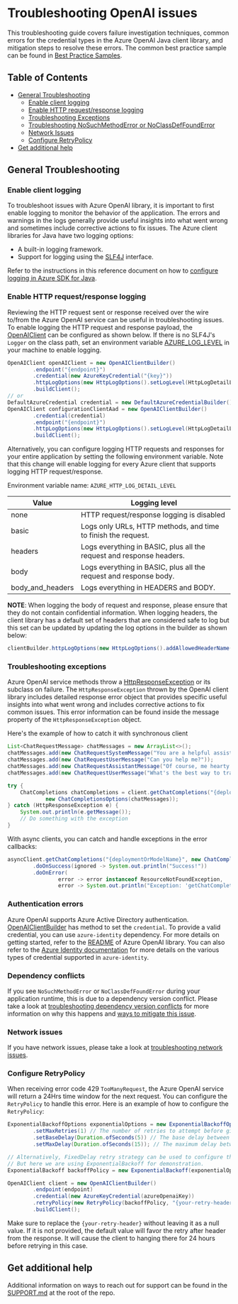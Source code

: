 # Troubleshooting OpenAI issues

This troubleshooting guide covers failure investigation techniques, common errors for the credential types in the Azure
OpenAI Java client library, and mitigation steps to resolve these errors. The common best practice sample can be found 
in [Best Practice Samples][best_practice_samples].

## Table of Contents

* [General Troubleshooting](#general-troubleshooting)
    * [Enable client logging](#enable-client-logging)
    * [Enable HTTP request/response logging](#enable-http-requestresponse-logging)
    * [Troubleshooting Exceptions](#troubleshooting-exceptions)
    * [Troubleshooting NoSuchMethodError or NoClassDefFoundError](#dependency-conflicts)
    * [Network Issues](#network-issues)
    * [Configure RetryPolicy](#configure-retrypolicy)
* [Get additional help](#get-additional-help)

## General Troubleshooting

### Enable client logging

To troubleshoot issues with Azure OpenAI library, it is important to first enable logging to monitor the
behavior of the application. The errors and warnings in the logs generally provide useful insights into what went wrong
and sometimes include corrective actions to fix issues. The Azure client libraries for Java have two logging options:

* A built-in logging framework.
* Support for logging using the [SLF4J](https://www.slf4j.org/) interface.

Refer to the instructions in this reference document on how to [configure logging in Azure SDK for Java][logging_overview].

### Enable HTTP request/response logging

Reviewing the HTTP request sent or response received over the wire to/from the Azure OpenAI service can be
useful in troubleshooting issues. To enable logging the HTTP request and response payload, the [OpenAIClient][openai_client]
can be configured as shown below. If there is no SLF4J's `Logger` on the class path, set an environment variable
[AZURE_LOG_LEVEL][azure_log_level] in your machine to enable logging.

```java readme-sample-enablehttplogging
OpenAIClient openAIClient = new OpenAIClientBuilder()
        .endpoint("{endpoint}")
        .credential(new AzureKeyCredential("{key}"))
        .httpLogOptions(new HttpLogOptions().setLogLevel(HttpLogDetailLevel.BODY_AND_HEADERS))
        .buildClient();
// or
DefaultAzureCredential credential = new DefaultAzureCredentialBuilder().build();
OpenAIClient configurationClientAad = new OpenAIClientBuilder()
        .credential(credential)
        .endpoint("{endpoint}")
        .httpLogOptions(new HttpLogOptions().setLogLevel(HttpLogDetailLevel.BODY_AND_HEADERS))
        .buildClient();
```

Alternatively, you can configure logging HTTP requests and responses for your entire application by setting the
following environment variable. Note that this change will enable logging for every Azure client that supports logging
HTTP request/response.

Environment variable name: `AZURE_HTTP_LOG_DETAIL_LEVEL`

| Value            | Logging level                                                        |
|------------------|----------------------------------------------------------------------|
| none             | HTTP request/response logging is disabled                            |
| basic            | Logs only URLs, HTTP methods, and time to finish the request.        |
| headers          | Logs everything in BASIC, plus all the request and response headers. |
| body             | Logs everything in BASIC, plus all the request and response body.    |
| body_and_headers | Logs everything in HEADERS and BODY.                                 |

**NOTE**: When logging the body of request and response, please ensure that they do not contain confidential
information. When logging headers, the client library has a default set of headers that are considered safe to log
but this set can be updated by updating the log options in the builder as shown below:

```java
clientBuilder.httpLogOptions(new HttpLogOptions().addAllowedHeaderName("safe-to-log-header-name"))
```

### Troubleshooting exceptions
Azure OpenAI service methods throw a [HttpResponseException][http_response_exception] or its subclass on failure.
The `HttpResponseException` thrown by the OpenAI client library includes detailed response error object
that provides specific useful insights into what went wrong and includes corrective actions to fix common issues.
This error information can be found inside the message property of the `HttpResponseException` object.

Here's the example of how to catch it with synchronous client

```java readme-sample-troubleshootingExceptions
List<ChatRequestMessage> chatMessages = new ArrayList<>();
chatMessages.add(new ChatRequestSystemMessage("You are a helpful assistant. You will talk like a pirate."));
chatMessages.add(new ChatRequestUserMessage("Can you help me?"));
chatMessages.add(new ChatRequestAssistantMessage("Of course, me hearty! What can I do for ye?"));
chatMessages.add(new ChatRequestUserMessage("What's the best way to train a parrot?"));

try {
    ChatCompletions chatCompletions = client.getChatCompletions("{deploymentOrModelName}",
            new ChatCompletionsOptions(chatMessages));
} catch (HttpResponseException e) {
    System.out.println(e.getMessage());
    // Do something with the exception
}
```

With async clients, you can catch and handle exceptions in the error callbacks:

```java readme-sample-troubleshootingExceptions-async
asyncClient.getChatCompletions("{deploymentOrModelName}", new ChatCompletionsOptions(chatMessages))
        .doOnSuccess(ignored -> System.out.println("Success!"))
        .doOnError(
                error -> error instanceof ResourceNotFoundException,
                error -> System.out.println("Exception: 'getChatCompletions' could not be performed."));
```

### Authentication errors

Azure OpenAI supports Azure Active Directory authentication. [OpenAIClientBuilder][openai_client_builder]
has method to set the `credential`. To provide a valid credential, you can use `azure-identity` dependency. For more
details on getting started, refer to the [README][how_to_create_openai_client] of Azure OpenAI library.
You can also refer to the [Azure Identity documentation][identity_doc] for more details on the various types of
credential supported in `azure-identity`.

### Dependency conflicts

If you see `NoSuchMethodError` or `NoClassDefFoundError` during your application runtime, this is due to a
dependency version conflict. Please take a look at [troubleshooting dependency version conflicts][troubleshooting_dependency_conflict]
for more information on why this happens and [ways to mitigate this issue][troubleshooting_mitigate_version_mismatch].

### Network issues

If you have network issues, please take a look at [troubleshooting network issues][troubleshooting_network_issues].

### Configure RetryPolicy

When receiving error code 429 `TooManyRequest`, the Azure OpenAI service will return a 24Hrs time window for the next request. 
You can configure the `RetryPolicy` to handle this error. Here is an example of how to configure the `RetryPolicy`:

```java 
ExponentialBackoffOptions exponentialOptions = new ExponentialBackoffOptions()
        .setMaxRetries(1) // The number of retries to attempt before giving up.
        .setBaseDelay(Duration.ofSeconds(5)) // The base delay between retry attempts.
        .setMaxDelay(Duration.ofSeconds(15)); // The maximum delay between retry attempts

// Alternatively, FixedDelay retry strategy can be used to configure the RetryPolicy.
// But here we are using ExponentialBackoff for demonstration.
ExponentialBackoff backoffPolicy = new ExponentialBackoff(exponentialOptions);

OpenAIClient client = new OpenAIClientBuilder()
        .endpoint(endpoint)
        .credential(new AzureKeyCredential(azureOpenaiKey))
        .retryPolicy(new RetryPolicy(backoffPolicy, "{your-retry-header}", ChronoUnit.SECONDS))
        .buildClient();
```

Make sure to replace the `{your-retry-header}` without leaving it as a null value. If it is not provided, the default value
will favor the retry after header from the response. It will cause the client to hanging there for 24 hours before
retrying in this case.

## Get additional help

Additional information on ways to reach out for support can be found in the [SUPPORT.md][support] at the root of the repo.

<!-- Links -->
[azure_log_level]: https://learn.microsoft.com/azure/developer/java/sdk/logging-overview#default-logger-for-temporary-debugging
[best_practice_samples]: https://github.com/Azure/azure-sdk-for-java/blob/main/sdk/openai/azure-ai-openai/src/samples/README.md
[openai_client]: https://learn.microsoft.com/java/api/overview/azure/ai-openai-readme?view=azure-java-preview
[openai_client_builder]: https://learn.microsoft.com/java/api/overview/azure/ai-openai-readme?view=azure-java-preview#authentication
[how_to_create_openai_client]: https://github.com/Azure/azure-sdk-for-java/blob/main/sdk/openai/azure-ai-openai/README.md#authentication
[http_response_exception]: https://github.com/Azure/azure-sdk-for-java/blob/main/sdk/core/azure-core/src/main/java/com/azure/core/exception/HttpResponseException.java
[identity_doc]: https://docs.microsoft.com/azure/developer/java/sdk/identity
[logging_overview]: https://docs.microsoft.com/azure/developer/java/sdk/logging-overview
[support]: https://github.com/Azure/azure-sdk-for-java/blob/main/SUPPORT.md
[troubleshooting_network_issues]: https://learn.microsoft.com/azure/developer/java/sdk/troubleshooting-network
[troubleshooting_dependency_conflict]: https://docs.microsoft.com/azure/developer/java/sdk/troubleshooting-dependency-version-conflict
[troubleshooting_mitigate_version_mismatch]: https://docs.microsoft.com/azure/developer/java/sdk/troubleshooting-dependency-version-conflict#mitigate-version-mismatch-issues
